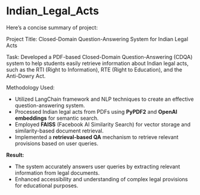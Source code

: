# Indian_Legal_Acts
Here’s a concise summary of project:

Project Title: Closed-Domain Question-Answering System for Indian Legal Acts

Task:
Developed a PDF-based Closed-Domain Question-Answering (CDQA) system to help students easily retrieve information about Indian legal acts, such as the RTI (Right to Information), RTE (Right to Education), and the Anti-Dowry Act.

Methodology Used:
- Utilized LangChain framework and NLP techniques to create an effective question-answering system.
- Processed Indian legal acts from PDFs using **PyPDF2** and **OpenAI embeddings** for semantic search.
- Employed **FAISS** (Facebook AI Similarity Search) for vector storage and similarity-based document retrieval.
- Implemented a **retrieval-based QA** mechanism to retrieve relevant provisions based on user queries.

**Result:**
- The system accurately answers user queries by extracting relevant information from legal documents.
- Enhanced accessibility and understanding of complex legal provisions for educational purposes.
